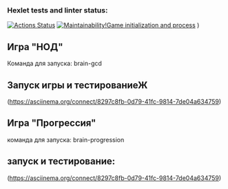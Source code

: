 ### Hexlet tests and linter status:
[![Actions Status](https://github.com/mskarinad/backend-project-44/actions/workflows/hexlet-check.yml/badge.svg)](https://github.com/mskarinad/backend-project-44/actions)
[![Maintainability](https://api.codeclimate.com/v1/badges/dcfb05719ccbdaf54d1e/maintainability)](https://codeclimate.com/github/mskarinad/backend-project-44/maintainability)[!Game initialization and process](https://asciinema.org/a/Jlu4V8mQgl292MSIWSutlUBhw)
)
## Игра "НОД"
Команда для запуска:
brain-gcd
## Запуск игры и тестированиеЖ
(https://asciinema.org/connect/8297c8fb-0d79-41fc-9814-7de04a634759)

## Игра "Прогрессия"
команда для запуска:
brain-progression
## запуск и тестирование:
(https://asciinema.org/connect/8297c8fb-0d79-41fc-9814-7de04a634759)